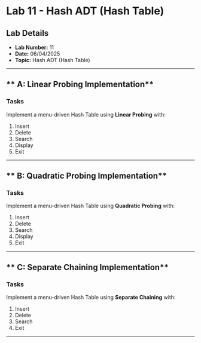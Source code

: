 # Lab 11 - Hash ADT (Hash Table)

## Lab Details
- **Lab Number:** 11
- **Date:** 06/04/2025
- **Topic:** Hash ADT (Hash Table)

---

## ** A: Linear Probing Implementation**
### **Tasks**
Implement a menu-driven Hash Table using **Linear Probing** with:
1. Insert
2. Delete 
3. Search
4. Display
5. Exit

---

## ** B: Quadratic Probing Implementation**
### **Tasks**  
Implement a menu-driven Hash Table using **Quadratic Probing** with:
1. Insert
2. Delete
3. Search  
4. Display
5. Exit

---

## ** C: Separate Chaining Implementation**
### **Tasks**  
Implement a menu-driven Hash Table using **Separate Chaining** with:
1. Insert
2. Delete  
3. Search
4. Exit

---
